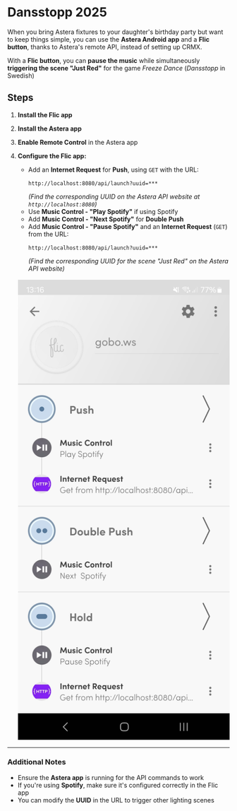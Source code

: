# Dansstopp 2025

When you bring Astera fixtures to your daughter's birthday party but want to keep things simple, you can use the **Astera Android app** and a **Flic button**, thanks to Astera's remote API, instead of setting up CRMX.  

With a **Flic button**, you can **pause the music** while simultaneously **triggering the scene "Just Red"** for the game *Freeze Dance* (*Dansstopp* in Swedish)  

## Steps  

1. **Install the Flic app**  
2. **Install the Astera app**  
3. **Enable Remote Control** in the Astera app  
4. **Configure the Flic app:**  
   - Add an **Internet Request** for **Push**, using `GET` with the URL:  
     ```plaintext
     http://localhost:8080/api/launch?uuid=***
     ```
     *(Find the corresponding UUID on the Astera API website at `http://localhost:8080`)*  
   - Use **Music Control - "Play Spotify"** if using Spotify  
   - Add **Music Control - "Next Spotify"** for **Double Push** 
   - Add **Music Control - "Pause Spotify"** and an **Internet Request** (`GET`) from the URL:  
     ```plaintext
     http://localhost:8080/api/launch?uuid=***
     ```
     *(Find the corresponding UUID for the scene "Just Red" on the Astera API website)*
     
    <br>
    <img src="dansstopp-2025.jpg" alt="Astera Flic Button Setup" width="500">

---

### Additional Notes  
- Ensure the **Astera app** is running for the API commands to work
- If you're using **Spotify**, make sure it's configured correctly in the Flic app
- You can modify the **UUID** in the URL to trigger other lighting scenes
